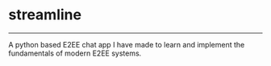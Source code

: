 # streamline

---

A python based E2EE chat app I have made to learn and implement the fundamentals of modern E2EE systems.
